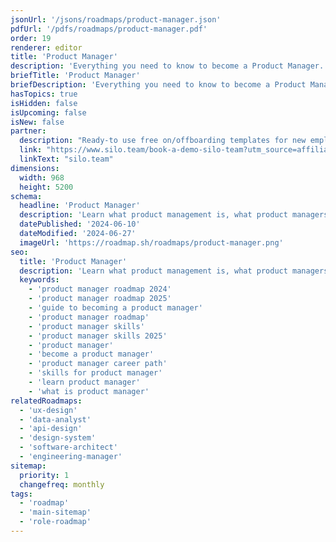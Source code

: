 ```yaml
---
jsonUrl: '/jsons/roadmaps/product-manager.json'
pdfUrl: '/pdfs/roadmaps/product-manager.pdf'
order: 19
renderer: editor
title: 'Product Manager'
description: 'Everything you need to know to become a Product Manager.'
briefTitle: 'Product Manager'
briefDescription: 'Everything you need to know to become a Product Manager.'
hasTopics: true
isHidden: false
isUpcoming: false
isNew: false
partner:
  description: "Ready-to use free on/offboarding templates for new employees"
  link: "https://www.silo.team/book-a-demo-silo-team?utm_source=affiliate1&utm_medium=referral&utm_campaign=free_onboarding_checklist"
  linkText: "silo.team"
dimensions:
  width: 968
  height: 5200
schema:
  headline: 'Product Manager'
  description: 'Learn what product management is, what product managers do and how to become one using our community-driven roadmap.'
  datePublished: '2024-06-10'
  dateModified: '2024-06-27'
  imageUrl: 'https://roadmap.sh/roadmaps/product-manager.png'
seo:
  title: 'Product Manager'
  description: 'Learn what product management is, what product managers do and how to become one using our community-driven roadmap.'
  keywords: 
    - 'product manager roadmap 2024'
    - 'product manager roadmap 2025'
    - 'guide to becoming a product manager'
    - 'product manager roadmap'
    - 'product manager skills'
    - 'product manager skills 2025'
    - 'product manager'
    - 'become a product manager'
    - 'product manager career path'
    - 'skills for product manager'
    - 'learn product manager'
    - 'what is product manager'
relatedRoadmaps:
  - 'ux-design'
  - 'data-analyst'
  - 'api-design'
  - 'design-system'
  - 'software-architect'
  - 'engineering-manager'
sitemap:
  priority: 1
  changefreq: monthly
tags:
  - 'roadmap'
  - 'main-sitemap'
  - 'role-roadmap'
---
```

